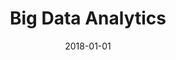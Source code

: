---
title: "Big Data Analytics"
collection: teaching
type: "Postgraduate course"
permalink: /teaching/2018-teaching-8
venue: "Warwick Business School"
date: 2018-01-01
location: "Coventry, UK"
---